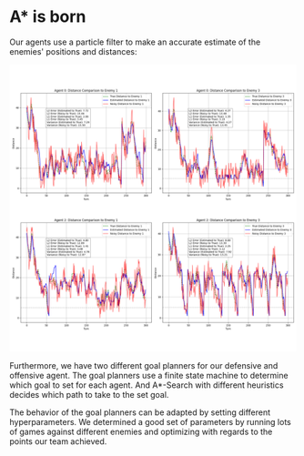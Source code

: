 # A* is born

Our agents use a particle filter to make an accurate estimate of the enemies' positions and distances:

![Particle Filter](enemy_localization/logs/particle_filter/01/distance_evaluations.png)

Furthermore, we have two different goal planners for our defensive and offensive agent. The goal planners use a finite state machine to determine which goal to set for each agent. And A*-Search with different heuristics decides which path to take to the set goal.

The behavior of the goal planners can be adapted by setting different hyperparameters. We determined a good set of parameters by running lots of games against different enemies and optimizing with regards to the points our team achieved.
